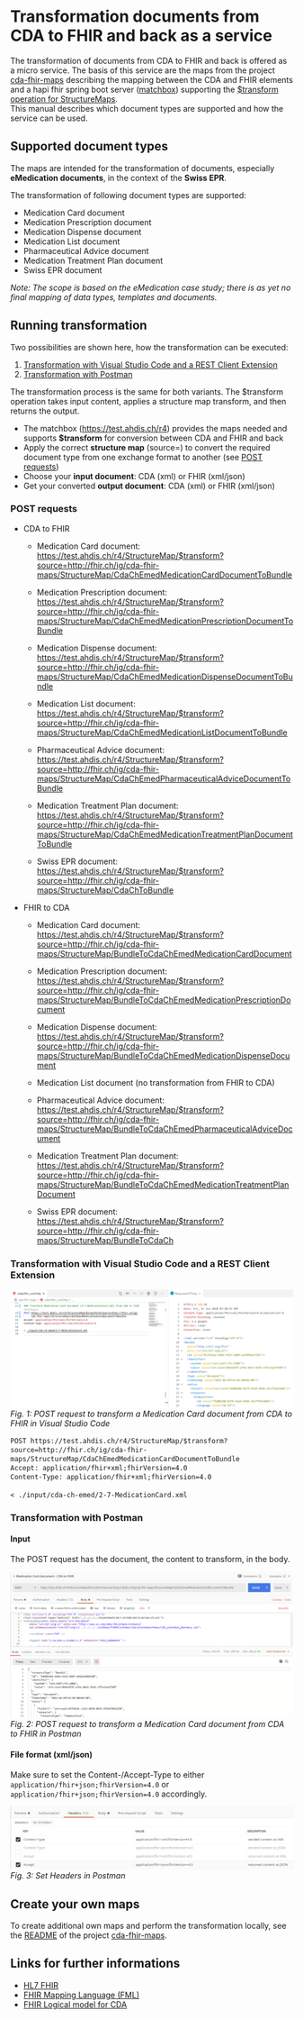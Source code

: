 # Transformation documents from CDA to FHIR and back as a service

The transformation of documents from CDA to FHIR and back is offered as a micro service. The basis of this service are the maps from the project [cda-fhir-maps](https://github.com/hl7ch/cda-fhir-maps) describing the mapping between the CDA and FHIR elements and a hapi fhir spring boot server ([matchbox](https://github.com/ahdis/matchbox)) supporting the [$transform operation for StructureMaps](http://www.hl7.org/fhir/structuremap-operation-transform.html).   
This manual describes which document types are supported and how the service can be used.

## Supported document types
The maps are intended for the transformation of documents, especially **eMedication documents**, in the context of the **Swiss EPR**.

The transformation of following document types are supported:

* Medication Card document
* Medication Prescription document
* Medication Dispense document
* Medication List document
* Pharmaceutical Advice document
* Medication Treatment Plan document
* Swiss EPR document 

*Note: The scope is based on the eMedication case study; there is as yet no final mapping of data types, templates and documents.*

## Running transformation

Two possibilities are shown here, how the transformation can be executed:
1. [Transformation with Visual Studio Code and a REST Client Extension](#transformation-with-visual-studio-code-and-a-rest-client-extension)
2. [Transformation with Postman](#transformation-with-postman)

The transformation process is the same for both variants. The $transform operation takes input content, applies a structure map transform, and then returns the output.

* The matchbox (https://test.ahdis.ch/r4) provides the maps needed and supports **$transform** for conversion between CDA and FHIR and back
* Apply the correct **structure map** (source=) to convert the required document type from one exchange format to another (see [POST requests](#post-requests))
* Choose your **input document**: CDA (xml) or FHIR (xml/json)
* Get your converted **output document**: CDA (xml) or FHIR (xml/json)

### POST requests

* CDA to FHIR

   * Medication Card document:   
   https://test.ahdis.ch/r4/StructureMap/$transform?source=http://fhir.ch/ig/cda-fhir-maps/StructureMap/CdaChEmedMedicationCardDocumentToBundle
   
   * Medication Prescription document:   
   https://test.ahdis.ch/r4/StructureMap/$transform?source=http://fhir.ch/ig/cda-fhir-maps/StructureMap/CdaChEmedMedicationPrescriptionDocumentToBundle
   
   * Medication Dispense document:   
   https://test.ahdis.ch/r4/StructureMap/$transform?source=http://fhir.ch/ig/cda-fhir-maps/StructureMap/CdaChEmedMedicationDispenseDocumentToBundle
   
   * Medication List document:   
   https://test.ahdis.ch/r4/StructureMap/$transform?source=http://fhir.ch/ig/cda-fhir-maps/StructureMap/CdaChEmedMedicationListDocumentToBundle
   
   * Pharmaceutical Advice document:   
   https://test.ahdis.ch/r4/StructureMap/$transform?source=http://fhir.ch/ig/cda-fhir-maps/StructureMap/CdaChEmedPharmaceuticalAdviceDocumentToBundle
   
   * Medication Treatment Plan document:   
   https://test.ahdis.ch/r4/StructureMap/$transform?source=http://fhir.ch/ig/cda-fhir-maps/StructureMap/CdaChEmedMedicationTreatmentPlanDocumentToBundle
   
   * Swiss EPR document:   
   https://test.ahdis.ch/r4/StructureMap/$transform?source=http://fhir.ch/ig/cda-fhir-maps/StructureMap/CdaChToBundle
   
   
* FHIR to CDA

   * Medication Card document:   
   https://test.ahdis.ch/r4/StructureMap/$transform?source=http://fhir.ch/ig/cda-fhir-maps/StructureMap/BundleToCdaChEmedMedicationCardDocument
   
   * Medication Prescription document:   
   https://test.ahdis.ch/r4/StructureMap/$transform?source=http://fhir.ch/ig/cda-fhir-maps/StructureMap/BundleToCdaChEmedMedicationPrescriptionDocument
   
   * Medication Dispense document:   
   https://test.ahdis.ch/r4/StructureMap/$transform?source=http://fhir.ch/ig/cda-fhir-maps/StructureMap/BundleToCdaChEmedMedicationDispenseDocument
   
   * Medication List document (no transformation from FHIR to CDA)

   * Pharmaceutical Advice document:   
   https://test.ahdis.ch/r4/StructureMap/$transform?source=http://fhir.ch/ig/cda-fhir-maps/StructureMap/BundleToCdaChEmedPharmaceuticalAdviceDocument

   * Medication Treatment Plan document:   
   https://test.ahdis.ch/r4/StructureMap/$transform?source=http://fhir.ch/ig/cda-fhir-maps/StructureMap/BundleToCdaChEmedMedicationTreatmentPlanDocument
   
   * Swiss EPR document:   
   https://test.ahdis.ch/r4/StructureMap/$transform?source=http://fhir.ch/ig/cda-fhir-maps/StructureMap/BundleToCdaCh


### Transformation with Visual Studio Code and a REST Client Extension
![POST request](https://github.com/ahdis/test.ahdis.ch/blob/master/images/Transformation-POST-VSCode.png)
*Fig. 1: POST request to transform a Medication Card document from CDA to FHIR in Visual Studio Code*

```
POST https://test.ahdis.ch/r4/StructureMap/$transform?source=http://fhir.ch/ig/cda-fhir-maps/StructureMap/CdaChEmedMedicationCardDocumentToBundle
Accept: application/fhir+xml;fhirVersion=4.0
Content-Type: application/fhir+xml;fhirVersion=4.0

< ./input/cda-ch-emed/2-7-MedicationCard.xml
```

### Transformation with Postman

#### Input
The POST request has the document, the content to transform, in the body.

![POST request](https://github.com/ahdis/test.ahdis.ch/blob/master/images/Transformation-POST.png)
*Fig. 2: POST request to transform a Medication Card document from CDA to FHIR in Postman*

#### File format (xml/json)
Make sure to set the Content-/Accept-Type to either `application/fhir+json;fhirVersion=4.0` or `application/fhir+json;fhirVersion=4.0` accordingly.

![Headers](https://github.com/ahdis/test.ahdis.ch/blob/master/images/Transformation-Headers.png)
*Fig. 3: Set Headers in Postman*

## Create your own maps
To create additional own maps and perform the transformation locally, see the [README](https://github.com/hl7ch/cda-fhir-maps#implementation-guide-cda-fhir-maps) of the project [cda-fhir-maps](https://github.com/hl7ch/cda-fhir-maps).

## Links for further informations

* [HL7 FHIR](http://www.hl7.org/fhir/)
* [FHIR Mapping Language (FML)](https://www.hl7.org/fhir/mapping-language.html)
* [FHIR Logical model for CDA](http://build.fhir.org/ig/HL7/cda-core-2.0/branches/master/index.html)
